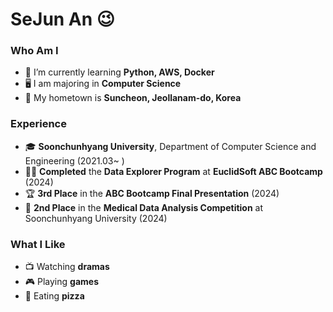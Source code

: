 # SeJun An 😉  

### Who Am I  
- 🌱 I’m currently learning **Python, AWS, Docker**  
- 🖥️ I am majoring in **Computer Science**  
- 🚅 My hometown is **Suncheon, Jeollanam-do, Korea**  

### Experience  
- 🎓 **Soonchunhyang University**, Department of Computer Science and Engineering (2021.03~ )  
- 👨‍💻 **Completed** the **Data Explorer Program** at **EuclidSoft ABC Bootcamp** (2024)
- 🏆 **3rd Place** in the **ABC Bootcamp Final Presentation** (2024)
- 🥈 **2nd Place** in the **Medical Data Analysis Competition** at Soonchunhyang University (2024)

### What I Like  
- 📺 Watching **dramas**  
- 🎮 Playing **games**  
- 🍕 Eating **pizza**  
